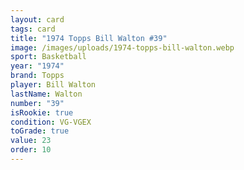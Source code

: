 ```yaml
---
layout: card
tags: card
title: "1974 Topps Bill Walton #39"
image: /images/uploads/1974-topps-bill-walton.webp
sport: Basketball
year: "1974"
brand: Topps
player: Bill Walton
lastName: Walton
number: "39"
isRookie: true
condition: VG-VGEX
toGrade: true
value: 23
order: 10
---
```

